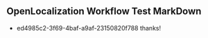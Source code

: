 ## OpenLocalization Workflow Test MarkDown
* ed4985c2-3f69-4baf-a9af-23150820f788 
thanks!<!--HONumber=Mar16_HO2-->
